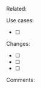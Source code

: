 <!--
    Anything in <!-- and -> are comments and would not appear to us.

    Note:
            This template is just a suggestion for the layout for your report.
            As a general rule this template should be followed, but feel free to modify it according to your situation.
            However it is important that you provide as much detail as you can possibly provide so that we can address
            the PR with minimal fuss.

            If your PR is not finished, mark it with [WIP].
-->

Related: <!-- Any issues or PRs that your PR relates to -->

Use cases:
* [ ] <!-- Provide a use case if this provides a feature -->

Changes:
* [ ] <!-- Provide all the changes you made -->
* [ ]
* [ ]

Comments: <!-- Anything else you want to add -->